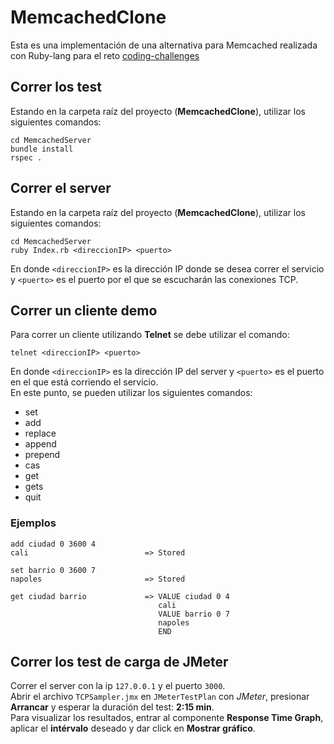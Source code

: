 # MemcachedClone
Esta es una implementación de una alternativa para Memcached realizada con Ruby-lang para el reto [coding-challenges](https://github.com/moove-it/coding-challenges/blob/master/ruby.md)
## Correr los test
Estando en la carpeta raíz del proyecto (**MemcachedClone**), utilizar los siguientes comandos:
```
cd MemcachedServer
bundle install
rspec .
```
## Correr el server
Estando en la carpeta raíz del proyecto (**MemcachedClone**), utilizar los siguientes comandos:
```
cd MemcachedServer
ruby Index.rb <direccionIP> <puerto>
```
En donde `<direccionIP>` es la dirección IP donde se desea correr el servicio y `<puerto>` es el puerto por el que se escucharán las conexiones TCP.
## Correr un cliente demo
Para correr un cliente utilizando **Telnet** se debe utilizar el comando:
```
telnet <direccionIP> <puerto>
```
En donde `<direccionIP>` es la dirección IP del server y `<puerto>` es el puerto en el que está corriendo el servicio.\
En este punto, se pueden utilizar los siguientes comandos:
* set
* add
* replace
* append
* prepend
* cas
* get
* gets
* quit
### Ejemplos
```
add ciudad 0 3600 4
cali                          => Stored
```
```
set barrio 0 3600 7
napoles                       => Stored
```
```
get ciudad barrio             => VALUE ciudad 0 4
                                 cali
                                 VALUE barrio 0 7
                                 napoles
                                 END
```
## Correr los test de carga de JMeter
Correr el server con la ip `127.0.0.1` y el puerto `3000`.\
Abrir el archivo `TCPSampler.jmx` en `JMeterTestPlan` con *JMeter*, presionar **Arrancar** y esperar la duración del test: **2:15 min**.\
Para visualizar los resultados, entrar al componente **Response Time Graph**, aplicar el **intérvalo** deseado y dar click en **Mostrar gráfico**.
